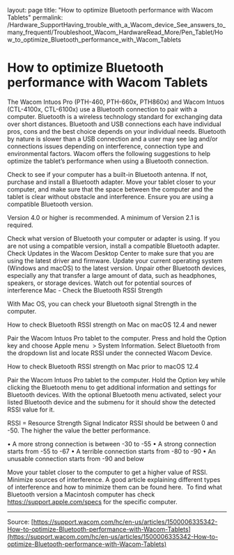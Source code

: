 layout: page
title: "How to optimize Bluetooth performance with Wacom Tablets"
permalink: /Hardware_SupportHaving_trouble_with_a_Wacom_device_See_answers_to_many_frequentl/Troubleshoot_Wacom_HardwareRead_More/Pen_Tablet/How_to_optimize_Bluetooth_performance_with_Wacom_Tablets

# How to optimize Bluetooth performance with Wacom Tablets

The Wacom Intuos Pro (PTH-460, PTH-660x, PTH860x) and Wacom Intuos (CTL-4100x, CTL-6100x) use a Bluetooth connection to pair with a computer. Bluetooth is a wireless technology standard for exchanging data over short distances. Bluetooth and USB connections each have individual pros, cons and the best choice depends on your individual needs. Bluetooth by nature is slower than a USB connection and a user may see lag and/or connections issues depending on interference, connection type and environmental factors.
Wacom offers the following suggestions to help optimize the tablet’s performance when using a Bluetooth connection.

Check to see if your computer has a built-in Bluetooth antenna. If not, purchase and install a Bluetooth adapter.
Move your tablet closer to your computer, and make sure that the space between the computer and the tablet is clear without obstacle and interference.
Ensure you are using a compatible Bluetooth version. 

Version 4.0 or higher is recommended.
A minimum of Version 2.1 is required.


Check what version of Bluetooth your computer or adapter is using. If you are not using a compatible version, install a compatible Bluetooth adapter.
Check Updates in the Wacom Desktop Center to make sure that you are using the latest driver and firmware.
Update your current operating system (Windows and macOS) to the latest version.
Unpair other Bluetooth devices, especially any that transfer a large amount of data, such as headphones, speakers, or storage devices.
Watch out for potential sources of interference
Mac - Check the Bluetooth RSSI Strength

With Mac OS, you can check your Bluetooth signal Strength in the computer. 



How to check Bluetooth RSSI strength on Mac on macOS 12.4 and newer

Pair the Wacom Intuos Pro tablet to the computer.
Press and hold the Option key and choose Apple menu  > System Information.
Select Bluetooth from the dropdown list and locate RSSI under the connected Wacom Device.



How to check Bluetooth RSSI strength on Mac prior to macOS 12.4


Pair the Wacom Intuos Pro tablet to the computer.
Hold the Option key while clicking the Bluetooth menu to get additional information and settings for Bluetooth devices.
With the optional Bluetooth menu activated, select your listed Bluetooth device and the submenu for it should show the detected RSSI value for it.

RSSI = Resource Strength Signal Indicator
RSSI should be between 0 and -50. The higher the value the better performance.

• A more strong connection is between -30 to -55
• A strong connection starts from -55 to -67
• A terrible connection starts from -80 to -90
• An unusable connection starts from -90 and below








Move your tablet closer to the computer to get a higher value of RSSI.
Minimize sources of interference. A good article explaining different types of interference and how to minimize them can be found here. 
To find what Bluetooth version a Macintosh computer has check https://support.apple.com/specs for the specific computer.

---
Source: [https://support.wacom.com/hc/en-us/articles/1500006335342-How-to-optimize-Bluetooth-performance-with-Wacom-Tablets](https://support.wacom.com/hc/en-us/articles/1500006335342-How-to-optimize-Bluetooth-performance-with-Wacom-Tablets)

